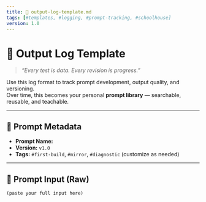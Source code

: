 ```yaml
---
title: 📄 output-log-template.md  
tags: [#templates, #logging, #prompt-tracking, #schoolhouse]  
version: 1.0  
---
```


# 📄 Output Log Template

> *“Every test is data. Every revision is progress.”*

Use this log format to track prompt development, output quality, and versioning.  
Over time, this becomes your personal **prompt library** — searchable, reusable, and teachable.

---

## 🧷 Prompt Metadata

- **Prompt Name:**  
- **Version:** `v1.0`  
- **Tags:** `#first-build`, `#mirror`, `#diagnostic` (customize as needed)

---

## 🧪 Prompt Input (Raw)

```prompt
(paste your full input here)
